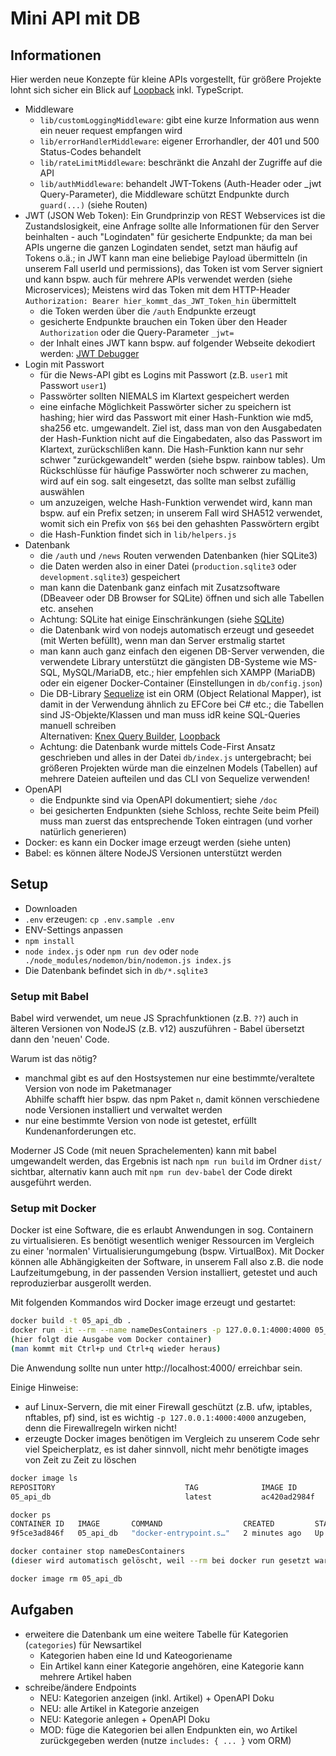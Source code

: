 # Mini API mit DB

## Informationen

Hier werden neue Konzepte für kleine APIs vorgestellt, für größere Projekte lohnt sich sicher ein Blick auf [Loopback](https://loopback.io/) inkl. TypeScript.

* Middleware
  * `lib/customLoggingMiddleware`: gibt eine kurze Information aus wenn ein neuer request empfangen wird
  * `lib/errorHandlerMiddleware`: eigener Errorhandler, der 401 und 500 Status-Codes behandelt
  * `lib/rateLimitMiddleware`: beschränkt die Anzahl der Zugriffe auf die API
  * `lib/authMiddleware`: behandelt JWT-Tokens (Auth-Header oder _jwt Query-Parameter), die Middleware schützt Endpunkte durch `guard(...)` (siehe Routen)
* JWT (JSON Web Token): Ein Grundprinzip von REST Webservices ist die Zustandslosigkeit, eine Anfrage sollte alle Informationen für den Server beinhalten - auch "Logindaten" für gesicherte Endpunkte; da man bei APIs ungerne die ganzen Logindaten sendet, setzt man häufig auf Tokens o.ä.; in JWT kann man eine beliebige Payload übermitteln (in unserem Fall userId und permissions), das Token ist vom Server signiert und kann bspw. auch für mehrere APIs verwendet werden (siehe Microservices); Meistens wird das Token mit dem HTTP-Header `Authorization: Bearer hier_kommt_das_JWT_Token_hin` übermittelt
  * die Token werden über die `/auth` Endpunkte erzeugt
  * gesicherte Endpunkte brauchen ein Token über den Header `Authorization` oder die Query-Parameter `_jwt=`
  * der Inhalt eines JWT kann bspw. auf folgender Webseite dekodiert werden: [JWT Debugger](https://jwt.io/)
* Login mit Passwort
  * für die News-API gibt es Logins mit Passwort (z.B. `user1` mit Passwort `user1`)
  * Passwörter sollten NIEMALS im Klartext gespeichert werden
  * eine einfache Möglichkeit Passwörter sicher zu speichern ist hashing; hier wird das Passwort mit einer Hash-Funktion wie md5, sha256 etc. umgewandelt. Ziel ist, dass man von den Ausgabedaten der Hash-Funktion nicht auf die Eingabedaten, also das Passwort im Klartext, zurückschlißen kann. Die Hash-Funktion kann nur sehr schwer "zurückgewandelt" werden (siehe bspw. rainbow tables). Um Rückschlüsse für häufige Passwörter noch schwerer zu machen, wird auf ein sog. salt eingesetzt, das sollte man selbst zufällig auswählen
  * um anzuzeigen, welche Hash-Funktion verwendet wird, kann man bspw. auf ein Prefix setzen; in unserem Fall wird SHA512 verwendet, womit sich ein Prefix von `$6$` bei den gehashten Passwörtern ergibt
  * die Hash-Funktion findet sich in `lib/helpers.js`
* Datenbank
  * die `/auth` und `/news` Routen verwenden Datenbanken (hier SQLite3)
  * die Daten werden also in einer Datei (`production.sqlite3` oder `development.sqlite3`) gespeichert
  * man kann die Datenbank ganz einfach mit Zusatzsoftware (DBeaveer oder DB Browser for SQLite) öffnen und sich alle Tabellen etc. ansehen
  * Achtung: SQLite hat einige Einschränkungen (siehe [SQLite](https://www.sqlite.org/about.html))
  * die Datenbank wird von nodejs automatisch erzeugt und geseedet (mit Werten befüllt), wenn man dan Server erstmalig startet
  * man kann auch ganz einfach den eigenen DB-Server verwenden, die verwendete Library unterstützt die gängisten DB-Systeme wie MS-SQL, MySQL/MariaDB, etc.; hier empfehlen sich XAMPP (MariaDB) oder ein eigener Docker-Container (Einstellungen in `db/config.json`)
  * Die DB-Library [Sequelize](https://sequelize.org/) ist ein ORM (Object Relational Mapper), ist damit in der Verwendung ähnlich zu EFCore bei C# etc.; die Tabellen sind JS-Objekte/Klassen und man muss idR keine SQL-Queries manuell schreiben<br />
  Alternativen: [Knex Query Builder](https://knexjs.org/guide/query-builder.html), [Loopback](https://loopback.io/)
  * Achtung: die Datenbank wurde mittels Code-First Ansatz geschrieben und alles in der Datei `db/index.js` untergebracht; bei größeren Projekten würde man die einzelnen Models (Tabellen) auf mehrere Dateien aufteilen und das CLI von Sequelize verwenden!
* OpenAPI
  * die Endpunkte sind via OpenAPI dokumentiert; siehe `/doc`
  * bei gesicherten Endpunkten (siehe Schloss, rechte Seite beim Pfeil) muss man zuerst das entsprechende Token eintragen (und vorher natürlich generieren)
* Docker: es kann ein Docker image erzeugt werden (siehe unten)
* Babel: es können ältere NodeJS Versionen unterstützt werden
  
## Setup

* Downloaden
* `.env` erzeugen: `cp .env.sample .env`
* ENV-Settings anpassen
* `npm install`
* `node index.js` oder `npm run dev` oder `node ./node_modules/nodemon/bin/nodemon.js index.js`
* Die Datenbank befindet sich in `db/*.sqlite3`

### Setup mit Babel

Babel wird verwendet, um neue JS Sprachfunktionen (z.B. `??`) auch in älteren Versionen von NodeJS (z.B. v12) auszuführen - Babel übersetzt dann den 'neuen' Code.

Warum ist das nötig?

* manchmal gibt es auf den Hostsystemen nur eine bestimmte/veraltete Version von node im Paketmanager<br />
Abhilfe schafft hier bspw. das npm Paket `n`, damit können verschiedene node Versionen installiert und verwaltet werden
* nur eine bestimmte Version von node ist getestet, erfüllt Kundenanforderungen etc.

Moderner JS Code (mit neuen Sprachelementen) kann mit babel umgewandelt werden, das Ergebnis ist nach `npm run build` im Ordner `dist/` sichtbar, alternativ kann auch mit `npm run dev-babel` der Code direkt ausgeführt werden.

### Setup mit Docker

Docker ist eine Software, die es erlaubt Anwendungen in sog. Containern zu virtualisieren. Es benötigt wesentlich weniger Ressourcen im Vergleich zu einer 'normalen' Virtualisierungumgebung (bspw. VirtualBox). Mit Docker können alle Abhängigkeiten der Software, in unserem Fall also z.B. die node Laufzeitumgebung, in der passenden Version installiert, getestet und auch reproduzierbar ausgerollt werden.

Mit folgenden Kommandos wird Docker image erzeugt und gestartet:

```sh
docker build -t 05_api_db .
docker run -it --rm --name nameDesContainers -p 127.0.0.1:4000:4000 05_api_db
(hier folgt die Ausgabe vom Docker container)
(man kommt mit Ctrl+p und Ctrl+q wieder heraus)
```

Die Anwendung sollte nun unter http://localhost:4000/ erreichbar sein.

Einige Hinweise:

* auf Linux-Servern, die mit einer Firewall geschützt (z.B. ufw, iptables, nftables, pf) sind, ist es wichtig `-p 127.0.0.1:4000:4000` anzugeben, denn die Firewallregeln wirken nicht!
* erzeugte Docker images benötigen im Vergleich zu unserem Code sehr viel Speicherplatz, es ist daher sinnvoll, nicht mehr benötigte images von Zeit zu Zeit zu löschen

```sh
docker image ls
REPOSITORY                             TAG              IMAGE ID       CREATED          SIZE
05_api_db                              latest           ac420ad2984f   12 seconds ago   314MB

docker ps
CONTAINER ID   IMAGE       COMMAND                  CREATED         STATUS                 PORTS
9f5ce3ad846f   05_api_db   "docker-entrypoint.s…"   2 minutes ago   Up 2 minutes           127.0.0.1:4000->4000/tcp

docker container stop nameDesContainers
(dieser wird automatisch gelöscht, weil --rm bei docker run gesetzt war)

docker image rm 05_api_db
```

## Aufgaben

* erweitere die Datenbank um eine weitere Tabelle für Kategorien (`categories`) für Newsartikel
  * Kategorien haben eine Id und Kateogoriename
  * Ein Artikel kann einer Kategorie angehören, eine Kategorie kann mehrere Artikel haben
* schreibe/ändere Endpoints
  * NEU: Kategorien anzeigen (inkl. Artikel) + OpenAPI Doku
  * NEU: alle Artikel in Kategorie anzeigen
  * NEU: Kategorie anlegen + OpenAPI Doku
  * MOD: füge die Kategorien bei allen Endpunkten ein, wo Artikel zurückgegeben werden (nutze `includes: { ... }` vom ORM)